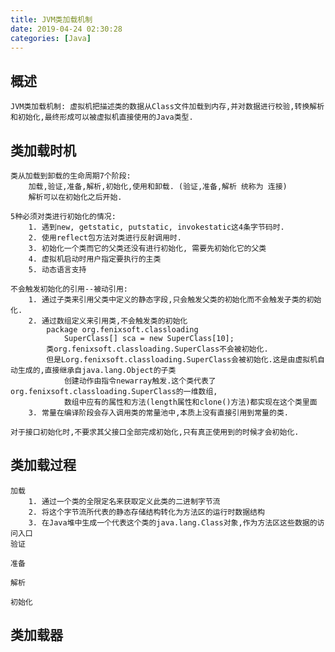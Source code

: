 ```yaml
---
title: JVM类加载机制
date: 2019-04-24 02:30:28
categories: [Java]
---
```

## 概述
    JVM类加载机制: 虚拟机把描述类的数据从Class文件加载到内存,并对数据进行校验,转换解析和初始化,最终形成可以被虚拟机直接使用的Java类型.

## 类加载时机
    类从加载到卸载的生命周期7个阶段: 
        加载,验证,准备,解析,初始化,使用和卸载. (验证,准备,解析 统称为 连接)
        解析可以在初始化之后开始.

    5种必须对类进行初始化的情况:
        1. 遇到new, getstatic, putstatic, invokestatic这4条字节码时.
        2. 使用reflect包方法对类进行反射调用时.
        3. 初始化一个类而它的父类还没有进行初始化, 需要先初始化它的父类
        4. 虚拟机启动时用户指定要执行的主类
        5. 动态语言支持

    不会触发初始化的引用--被动引用:
        1. 通过子类来引用父类中定义的静态字段,只会触发父类的初始化而不会触发子类的初始化.
        2. 通过数组定义来引用类,不会触发类的初始化
            package org.fenixsoft.classloading
                SuperClass[] sca = new SuperClass[10];
            类org.fenixsoft.classloading.SuperClass不会被初始化.
            但是Lorg.fenixsoft.classloading.SuperClass会被初始化.这是由虚拟机自动生成的,直接继承自java.lang.Object的子类
                创建动作由指令newarray触发.这个类代表了org.fenixsoft.classloading.SuperClass的一维数组,
                数组中应有的属性和方法(length属性和clone()方法)都实现在这个类里面
        3. 常量在编译阶段会存入调用类的常量池中,本质上没有直接引用到常量的类.

    对于接口初始化时,不要求其父接口全部完成初始化,只有真正使用到的时候才会初始化.
                                       

## 类加载过程
    加载
        1. 通过一个类的全限定名来获取定义此类的二进制字节流
        2. 将这个字节流所代表的静态存储结构转化为方法区的运行时数据结构
        3. 在Java堆中生成一个代表这个类的java.lang.Class对象,作为方法区这些数据的访问入口
    验证

    准备

    解析

    初始化
## 类加载器

